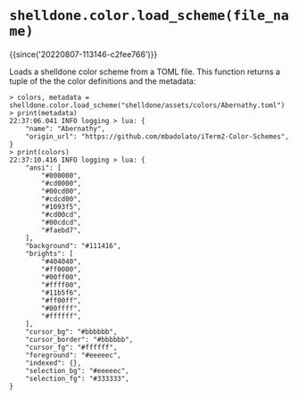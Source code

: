 # `shelldone.color.load_scheme(file_name)`

{{since('20220807-113146-c2fee766')}}

Loads a shelldone color scheme from a TOML file.  This function
returns a tuple of the the color definitions and the metadata:

```
> colors, metadata = shelldone.color.load_scheme("shelldone/assets/colors/Abernathy.toml")
> print(metadata)
22:37:06.041 INFO logging > lua: {
    "name": "Abernathy",
    "origin_url": "https://github.com/mbadolato/iTerm2-Color-Schemes",
}
> print(colors)
22:37:10.416 INFO logging > lua: {
    "ansi": [
        "#000000",
        "#cd0000",
        "#00cd00",
        "#cdcd00",
        "#1093f5",
        "#cd00cd",
        "#00cdcd",
        "#faebd7",
    ],
    "background": "#111416",
    "brights": [
        "#404040",
        "#ff0000",
        "#00ff00",
        "#ffff00",
        "#11b5f6",
        "#ff00ff",
        "#00ffff",
        "#ffffff",
    ],
    "cursor_bg": "#bbbbbb",
    "cursor_border": "#bbbbbb",
    "cursor_fg": "#ffffff",
    "foreground": "#eeeeec",
    "indexed": {},
    "selection_bg": "#eeeeec",
    "selection_fg": "#333333",
}
```

